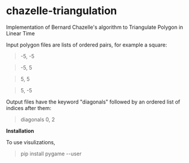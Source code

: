 # chazelle-triangulation
Implementation of Bernard Chazelle's algorithm to Triangulate Polygon in Linear Time

Input polygon files are lists of ordered pairs, for example a square:

> -5, -5

> -5, 5

> 5, 5

> 5, -5

Output files have the keyword "diagonals" followed by an ordered list of indices after them:
> diagonals
> 0, 2

__Installation__

To use visulizations,

>  pip install pygame --user  
